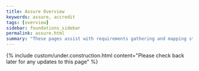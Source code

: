 ```yaml
---
title: Assure Overview
keywords: assure, accredit
tags: [overview]
sidebar: foundations_sidebar
permalink: assure.html
summary: "These pages assist with requirements gathering and mapping stages of an ITK3 Messaging Solution development process."
---
```


{% include custom/under.construction.html content="Please check back later for any updates to this page" %}
